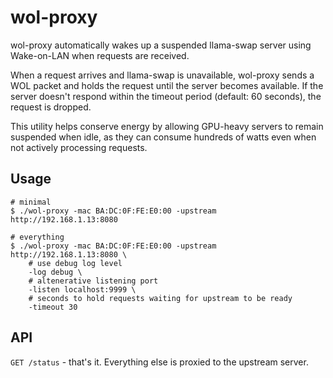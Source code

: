 # wol-proxy

wol-proxy automatically wakes up a suspended llama-swap server using Wake-on-LAN when requests are received.

When a request arrives and llama-swap is unavailable, wol-proxy sends a WOL packet and holds the request until the server becomes available. If the server doesn't respond within the timeout period (default: 60 seconds), the request is dropped.

This utility helps conserve energy by allowing GPU-heavy servers to remain suspended when idle, as they can consume hundreds of watts even when not actively processing requests.

## Usage

```shell
# minimal
$ ./wol-proxy -mac BA:DC:0F:FE:E0:00 -upstream http://192.168.1.13:8080

# everything
$ ./wol-proxy -mac BA:DC:0F:FE:E0:00 -upstream http://192.168.1.13:8080 \
    # use debug log level
    -log debug \
    # altenerative listening port
    -listen localhost:9999 \
    # seconds to hold requests waiting for upstream to be ready
    -timeout 30
```

## API

`GET /status` - that's it. Everything else is proxied to the upstream server.
